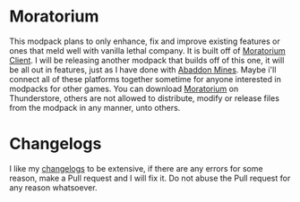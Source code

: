 # Moratorium
This modpack plans to only enhance, fix and improve existing features or ones that meld well with vanilla lethal company. It is built off of [Moratorium Client](https://thunderstore.io/c/lethal-company/p/Apollou/Moratorium_Client). I will be releasing another modpack that builds off of this one, it will be all out in features, just as I have done with [Abaddon Mines](https://www.curseforge.com/minecraft/modpacks/abaddon-mines). Maybe i'll connect all of these platforms together sometime for anyone interested in modpacks for other games.
You can download [Moratorium](https://thunderstore.io/c/lethal-company/p/Apollou/Moratorium) on Thunderstore, others are not allowed to distribute, modify or release files from the modpack in any manner, unto others.
# Changelogs
I like my [changelogs](https://github.com/Apollonu/Abaddon-Client/blob/main/CHANGELOG.md) to be extensive, if there are any errors for some reason, make a Pull request and I will fix it. Do not abuse the Pull request for any reason whatsoever.
